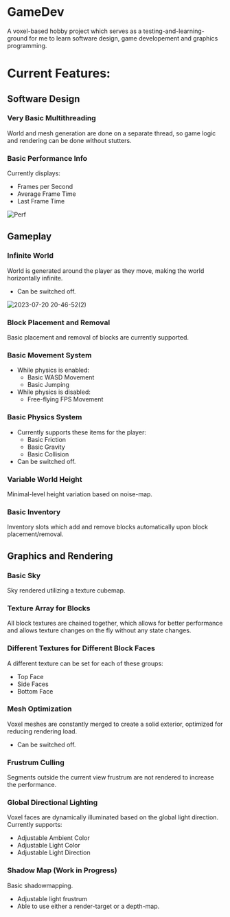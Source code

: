 # GameDev
A voxel-based hobby project which serves as a testing-and-learning-ground for me to learn software design, game developement and graphics programming.
 
 
# Current Features:

## Software Design




### Very Basic Multithreading
World and mesh generation are done on a separate thread, so game logic and rendering can be done without stutters.
 
 
### Basic Performance Info
Currently displays:
- Frames per Second
- Average Frame Time
- Last Frame Time

![Perf](https://github.com/TheWrecker/GameDev/assets/14818908/08fb3c0a-f277-49bc-9a2e-44c5695ae821)

 
## Gameplay
### Infinite World
World is generated around the player as they move, making the world horizontally infinite.
- Can be switched off.

![2023-07-20 20-46-52(2)](https://github.com/TheWrecker/GameDev/assets/14818908/cc0e194c-d25f-4152-8234-2e5f9ece26cb)

 
### Block Placement and Removal
Basic placement and removal of blocks are currently supported.
 
 
### Basic Movement System
- While physics is enabled:
  - Basic WASD Movement
  - Basic Jumping
- While physics is disabled:
  - Free-flying FPS Movement
 
 
### Basic Physics System
- Currently supports these items for the player:
  - Basic Friction
  - Basic Gravity
  - Basic Collision
- Can be switched off.
 
 
### Variable World Height
Minimal-level height variation based on noise-map.
 
 
### Basic Inventory
Inventory slots which add and remove blocks automatically upon block placement/removal.
 
 
## Graphics and Rendering
### Basic Sky
Sky rendered utilizing a texture cubemap.
 
 
### Texture Array for Blocks
All block textures are chained together, which allows for better performance and allows texture changes on the fly without any state changes.

 
### Different Textures for Different Block Faces
A different texture can be set for each of these groups:
- Top Face
- Side Faces
- Bottom Face
 
 
### Mesh Optimization
Voxel meshes are constantly merged to create a solid exterior, optimized for reducing rendering load.
- Can be switched off.
 
 
### Frustrum Culling
Segments outside the current view frustrum are not rendered to increase the performance.
 
 
### Global Directional Lighting
Voxel faces are dynamically illuminated based on the global light direction. Currently supports:
- Adjustable Ambient Color
- Adjustable Light Color
- Adjustable Light Direction
 
 
### Shadow Map (**Work in Progress**)
Basic shadowmapping.
- Adjustable light frustrum
- Able to use either a render-target or a depth-map.
